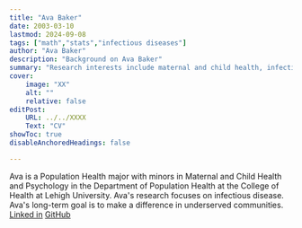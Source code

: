 ```yaml
---
title: "Ava Baker"
date: 2003-03-10
lastmod: 2024-09-08
tags: ["math","stats","infectious diseases"]
author: "Ava Baker"
description: "Background on Ava Baker" 
summary: "Research interests include maternal and child health, infectious disease, chronic disease, and health disparities"
cover:
    image: "XX"
    alt: ""
    relative: false
editPost:
    URL: ../../XXXX
    Text: "CV"
showToc: true
disableAnchoredHeadings: false

---
```


Ava is a Population Health major with minors in Maternal and Child Health and Psychology in the Department of Population Health at the College of Health at Lehigh University.
Ava's research focuses on infectious disease.
Ava's long-term goal is to make a difference in underserved communities.
[Linked in]((https://www.linkedin.com/in/ava-baker-0828a0233/))
[GitHub](https://github.com/AvaBaker)

